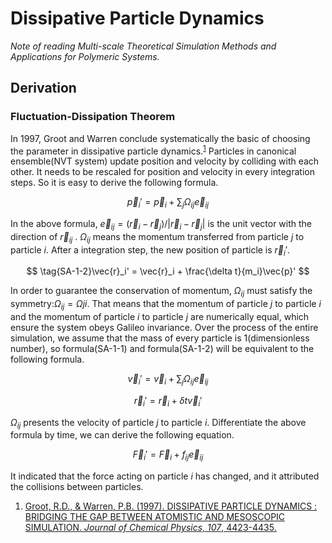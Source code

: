 # Dissipative Particle Dynamics

*Note of reading Multi-scale Theoretical Simulation Methods and Applications for Polymeric Systems.*

## Derivation

### Fluctuation-Dissipation Theorem

In 1997, Groot and Warren conclude systematically the basic of choosing the parameter in dissipative particle dynamics.<sup><a href="#ref1">1</a></sup> Particles in canonical ensemble(NVT system) update position and velocity by colliding with each other. It needs to be rescaled for position and velocity in every integration steps. So it is easy to derive the following formula.


$$
\tag{SA-1-1}\vec{p}_i'=\vec{p}_i + \sum_{j}\Omega _{ij}\vec{e}_{ij}
$$

In the above formula, $\vec{e}_{ij} = (\vec{r}_i-\vec{r}_j)/\left | \vec{r}_i-\vec{r}_j \right |$ is the unit vector with the direction of $\vec{r}_{ij}$ . $\Omega_{ij}$ means the momentum transferred from particle $j$ to particle $i$. After a integration step, the new position of particle is $\vec{r}_i'$.


$$
\tag{SA-1-2}\vec{r}_i' = \vec{r}_i + \frac{\delta t}{m_i}\vec{p}'
$$


In order to guarantee the conservation of momentum, $\Omega_{ij}$ must satisfy the symmetry:$\Omega_{ij} = \Omega{ji}$. That means that the momentum of particle $j$ to particle $i$ and the momentum of particle $i$ to particle $j$ are numerically equal, which ensure the system obeys Galileo invariance. Over the process of the entire simulation, we assume that the mass of every particle is 1(dimensionless  number), so formula(SA-1-1) and formula(SA-1-2) will be equivalent to the following formula.


$$
\tag{SA-1-3} \vec{v}_i' = \vec{v}_i + \sum_{j}\Omega_{ij}\vec{e}_{ij}
$$

$$
\tag{SA-1-4} \vec{r}_i' = \vec{r}_i + \delta t\vec{v}_i'
$$


$\Omega_{ij}$ presents the velocity of particle $j$ to particle $i$. Differentiate the above formula by time, we can derive the following equation.


$$
\tag{SA-1-5} \vec{F}_i' = \vec{F}_i + f_{ij} \vec{e}_{ij}
$$


It indicated that the force acting on particle $i$ has changed, and it attributed the collisions between particles.



 





1. <a name = "ref1" href = "http://physics.ujep.cz/~mlisal/pm-cm/dpd_FHmodel.pdf">Groot, R.D., & Warren, P.B. (1997). DISSIPATIVE PARTICLE DYNAMICS : BRIDGING THE GAP BETWEEN ATOMISTIC AND MESOSCOPIC SIMULATION. *Journal of Chemical Physics, 107*, 4423-4435.</a>













<!-- Google tag (gtag.js) --> <script async src="https://www.googletagmanager.com/gtag/js?id=G-HBS60FDTSC"></script> <script>  window.dataLayer = window.dataLayer || [];  function gtag(){dataLayer.push(arguments);}  gtag('js', new Date());   gtag('config', 'G-HBS60FDTSC'); </script>
